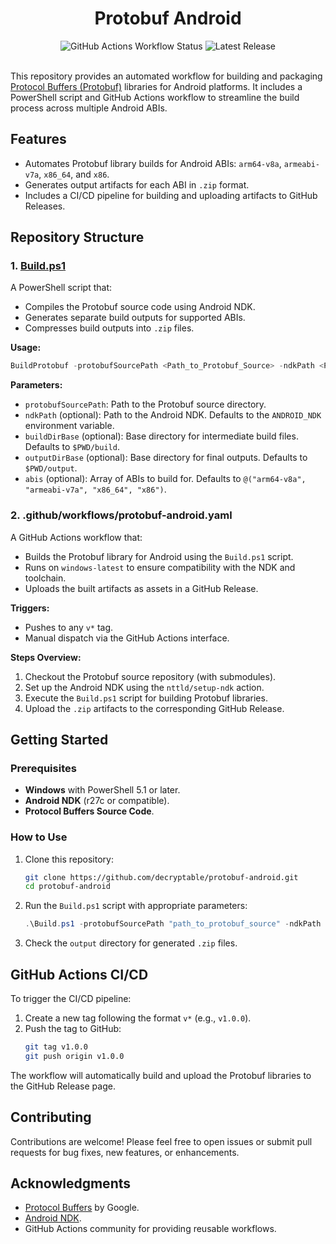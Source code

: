 




<div align="center">
  <h1> Protobuf Android </h1>
  
  <img alt="GitHub Actions Workflow Status" src="https://img.shields.io/github/actions/workflow/status/decryptable/protobuf-android/protobuf-android.yaml?branch=main&label=Build%20Status">
  <img alt="Latest Release" src="https://img.shields.io/github/v/release/decryptable/protobuf-android?label=Release">

  <br>
  <br>
</div>

This repository provides an automated workflow for building and packaging [Protocol Buffers (Protobuf)](https://github.com/protocolbuffers/protobuf) libraries for Android platforms. It includes a PowerShell script and GitHub Actions workflow to streamline the build process across multiple Android ABIs.

## Features

- Automates Protobuf library builds for Android ABIs: `arm64-v8a`, `armeabi-v7a`, `x86_64`, and `x86`.
- Generates output artifacts for each ABI in `.zip` format.
- Includes a CI/CD pipeline for building and uploading artifacts to GitHub Releases.

## Repository Structure

### 1. [Build.ps1](./Build.ps1)

A PowerShell script that:
- Compiles the Protobuf source code using Android NDK.
- Generates separate build outputs for supported ABIs.
- Compresses build outputs into `.zip` files.

**Usage:**
```powershell
BuildProtobuf -protobufSourcePath <Path_to_Protobuf_Source> -ndkPath <Path_to_NDK>
```

**Parameters:**
- `protobufSourcePath`: Path to the Protobuf source directory.
- `ndkPath` (optional): Path to the Android NDK. Defaults to the `ANDROID_NDK` environment variable.
- `buildDirBase` (optional): Base directory for intermediate build files. Defaults to `$PWD/build`.
- `outputDirBase` (optional): Base directory for final outputs. Defaults to `$PWD/output`.
- `abis` (optional): Array of ABIs to build for. Defaults to `@("arm64-v8a", "armeabi-v7a", "x86_64", "x86")`.


### 2. .github/workflows/protobuf-android.yaml

A GitHub Actions workflow that:
- Builds the Protobuf library for Android using the `Build.ps1` script.
- Runs on `windows-latest` to ensure compatibility with the NDK and toolchain.
- Uploads the built artifacts as assets in a GitHub Release.

**Triggers:**
- Pushes to any `v*` tag.
- Manual dispatch via the GitHub Actions interface.

**Steps Overview:**
1. Checkout the Protobuf source repository (with submodules).
2. Set up the Android NDK using the `nttld/setup-ndk` action.
3. Execute the `Build.ps1` script for building Protobuf libraries.
4. Upload the `.zip` artifacts to the corresponding GitHub Release.


## Getting Started

### Prerequisites

- **Windows** with PowerShell 5.1 or later.
- **Android NDK** (r27c or compatible).
- **Protocol Buffers Source Code**.

### How to Use

1. Clone this repository:
   ```bash
   git clone https://github.com/decryptable/protobuf-android.git
   cd protobuf-android
   ```

2. Run the `Build.ps1` script with appropriate parameters:
   ```powershell
   .\Build.ps1 -protobufSourcePath "path_to_protobuf_source" -ndkPath "path_to_ndk"
   ```

3. Check the `output` directory for generated `.zip` files.


## GitHub Actions CI/CD

To trigger the CI/CD pipeline:
1. Create a new tag following the format `v*` (e.g., `v1.0.0`).
2. Push the tag to GitHub:
   ```bash
   git tag v1.0.0
   git push origin v1.0.0
   ```

The workflow will automatically build and upload the Protobuf libraries to the GitHub Release page.


## Contributing

Contributions are welcome! Please feel free to open issues or submit pull requests for bug fixes, new features, or enhancements.


## Acknowledgments

- [Protocol Buffers](https://github.com/protocolbuffers/protobuf) by Google.
- [Android NDK](https://developer.android.com/ndk).
- GitHub Actions community for providing reusable workflows.
